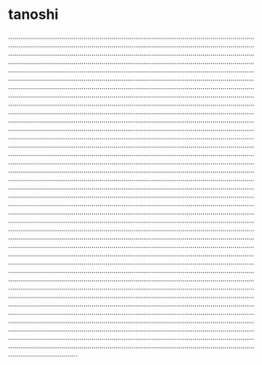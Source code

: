 # tanoshi

...........................................................................................................................................................................................................................................................................................................................................................................................................................................................................................................................................................................................................................................................................................................................................................................................................................................................................................................................................................................................................................................................................................................................................................................................................................................................................................................................................................................................................................................................................................................................................................................................................................................................................................................................................................................................................................................................................................................................................................................................................................................................................................................................................................................................................................................................................................................................................................................................................................................................................................................................................................................................................................................................................................................................................................................................................................................................................................................................................................................................................................................................................................................................................................................................................................................................................................................................................................................................................................................................................................................................................................................................................................................................................................................................................................................................................................................................................................................................................................................................................................................................................................................................................................................................................................................................................................................................................................................................................................................................................................................................................................................................................................................................................................................................................................................................................................................................................................................................................